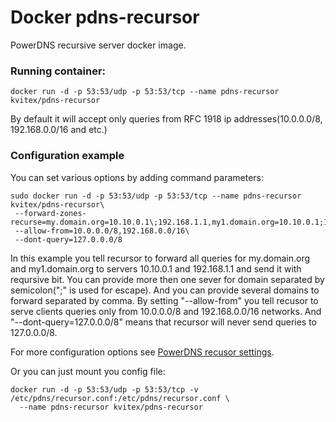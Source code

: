 # Docker pdns-recursor
PowerDNS recursive server docker image.

### Running container:
```
docker run -d -p 53:53/udp -p 53:53/tcp --name pdns-recursor kvitex/pdns-recursor
```

By default it will accept only queries from RFC 1918 ip addresses(10.0.0.0/8, 192.168.0.0/16 and etc.)

 
### Configuration example

You can set various options by adding command parameters:

```
sudo docker run -d -p 53:53/udp -p 53:53/tcp --name pdns-recursor kvitex/pdns-recursor\
 --forward-zones-recurse=my.domain.org=10.10.0.1\;192.168.1.1,my1.domain.org=10.10.0.1;192.168.1.1\
 --allow-from=10.0.0.0/8,192.168.0.0/16\
 --dont-query=127.0.0.0/8
```
In this example you tell recursor to forward all queries for my.domain.org 
and my1.domain.org to servers 10.10.0.1 and 192.168.1.1 and send it with reqursive bit.
You can provide more then one sever for domain separated by semicolon("\;" is used for escape).
And you can provide several domains to forward separated by comma.
By setting "--allow-from" you tell recusor to  serve clients queries only from 10.0.0.0/8  and 192.168.0.0/16 networks.
And "--dont-query=127.0.0.0/8" means that recursor will never send queries to 127.0.0.0/8.

For more configuration options see [PowerDNS recusor settings](https://docs.powerdns.com/recursor/settings.html#).

Or you can just mount you config file:

```
docker run -d -p 53:53/udp -p 53:53/tcp -v /etc/pdns/recursor.conf:/etc/pdns/recursor.conf \
  --name pdns-recursor kvitex/pdns-recursor
```



